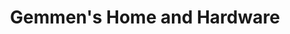 ---
title: "Gemmen's Home and Hardware"
url: /hudsonville/gemmens-home-and-hardware/
shop: doityourself
---